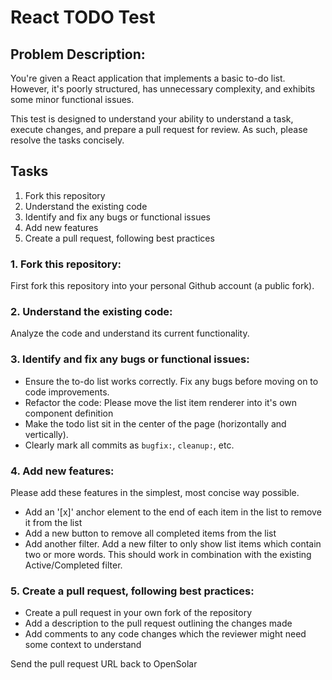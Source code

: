 # React TODO Test

## Problem Description:
You're given a React application that implements a basic to-do list. However, it's poorly structured, has unnecessary complexity, and exhibits some minor functional issues.

This test is designed to understand your ability to understand a task, execute changes, and prepare a pull request for review.
As such, please resolve the tasks concisely.


## Tasks
1. Fork this repository
2. Understand the existing code
3. Identify and fix any bugs or functional issues
4. Add new features
5. Create a pull request, following best practices

### 1. Fork this repository:
First fork this repository into your personal Github account (a public fork).

### 2. Understand the existing code:
Analyze the code and understand its current functionality.

### 3. Identify and fix any bugs or functional issues:
- Ensure the to-do list works correctly. Fix any bugs before moving on to code improvements.
- Refactor the code: Please move the list item renderer into it's own component definition
- Make the todo list sit in the center of the page (horizontally and vertically).
- Clearly mark all commits as `bugfix:`, `cleanup:`, etc.

### 4. Add new features:
Please add these features in the simplest, most concise way possible.

- Add an '[x]' anchor element to the end of each item in the list to remove it from the list
- Add a new button to remove all completed items from the list
- Add another filter. Add a new filter to only show list items which contain two or more words. This should work in combination with the existing Active/Completed filter.

### 5. Create a pull request, following best practices:
- Create a pull request in your own fork of the repository
- Add a description to the pull request outlining the changes made
- Add comments to any code changes which the reviewer might need some context to understand

Send the pull request URL back to OpenSolar